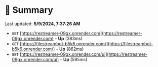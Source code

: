# 📖 Summary
Last updated: **5/9/2024, 7:37:26 AM**

- `GET` [https://restreamer-09gx.onrender.com](https://restreamer-09gx.onrender.com) - **Up** (383ms)
- `GET` [https://filestreambot-b5k6.onrender.com/](https://filestreambot-b5k6.onrender.com/) - **Up** (862ms)
- `GET` [https://restreamer-09gx.onrender.com/ui](https://restreamer-09gx.onrender.com/ui) - **Up** (595ms)
